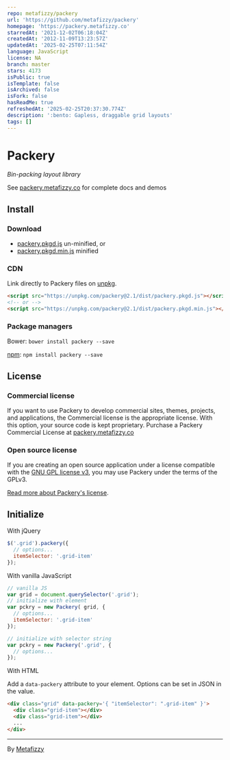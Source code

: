 ```yaml
---
repo: metafizzy/packery
url: 'https://github.com/metafizzy/packery'
homepage: 'https://packery.metafizzy.co'
starredAt: '2021-12-02T06:18:04Z'
createdAt: '2012-11-09T13:23:57Z'
updatedAt: '2025-02-25T07:11:54Z'
language: JavaScript
license: NA
branch: master
stars: 4173
isPublic: true
isTemplate: false
isArchived: false
isFork: false
hasReadMe: true
refreshedAt: '2025-02-25T20:37:30.774Z'
description: ':bento: Gapless, draggable grid layouts'
tags: []
---
```


# Packery

_Bin-packing layout library_

See [packery.metafizzy.co](https://packery.metafizzy.co) for complete docs and demos

## Install

### Download

+ [packery.pkgd.js](https://unpkg.com/packery@2.1/dist/packery.pkgd.js) un-minified, or
+ [packery.pkgd.min.js](https://unpkg.com/packery@2.1/dist/packery.pkgd.min.js) minified

### CDN

Link directly to Packery files on [unpkg](https://unpkg.com).

``` html
<script src="https://unpkg.com/packery@2.1/dist/packery.pkgd.js"></script>
<!-- or -->
<script src="https://unpkg.com/packery@2.1/dist/packery.pkgd.min.js"></script>
```

### Package managers

Bower: `bower install packery --save`

[npm](https://www.npmjs.com/package/packery): `npm install packery --save`

## License

### Commercial license

If you want to use Packery to develop commercial sites, themes, projects, and applications, the Commercial license is the appropriate license. With this option, your source code is kept proprietary. Purchase a Packery Commercial License at [packery.metafizzy.co](https://packery.metafizzy.co/#commercial-license)

### Open source license

If you are creating an open source application under a license compatible with the [GNU GPL license v3](https://www.gnu.org/licenses/gpl-3.0.html), you may use Packery under the terms of the GPLv3.

[Read more about Packery's license](https://packery.metafizzy.co/packery.html).

## Initialize

With jQuery

``` js
$('.grid').packery({
  // options...
  itemSelector: '.grid-item'
});
```

With vanilla JavaScript

``` js
// vanilla JS
var grid = document.querySelector('.grid');
// initialize with element
var pckry = new Packery( grid, {
  // options...
  itemSelector: '.grid-item'
});

// initialize with selector string
var pckry = new Packery('.grid', {
  // options...
});
```

With HTML

Add a `data-packery` attribute to your element. Options can be set in JSON in the value.

``` html
<div class="grid" data-packery='{ "itemSelector": ".grid-item" }'>
  <div class="grid-item"></div>
  <div class="grid-item"></div>
  ...
</div>
```

---

By [Metafizzy](http://metafizzy.co)
